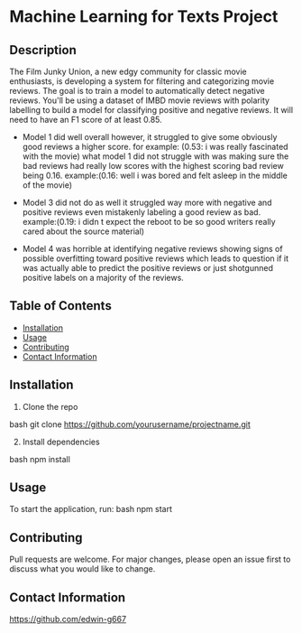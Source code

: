 # Machine Learning for Texts Project

## Description
The Film Junky Union, a new edgy community for classic movie enthusiasts, is developing a system for filtering and categorizing movie reviews. The goal is to train a model to automatically detect negative reviews. You'll be using a dataset of IMBD movie reviews with polarity labelling to build a model for classifying positive and negative reviews. It will need to have an F1 score of at least 0.85. 

- Model 1 did well overall however, it struggled to give some obviously good reviews a higher score. 
for example: (0.53: i was really fascinated with the movie)
what model 1 did not struggle with was making sure the bad reviews had really low scores with the highest scoring bad review being 0.16.
example:(0.16: well i was bored and felt asleep in the middle of the movie)

- Model 3 did not do as well it struggled way more with negative and positive reviews even mistakenly labeling a good review as bad.
example:(0.19:  i didn t expect the reboot to be so good writers really cared about the source material)

- Model 4 was horrible at identifying negative reviews showing signs of possible overfitting toward positive reviews which leads to question if it was actually able to predict the positive reviews or just shotgunned positive labels on a majority of the reviews.
## Table of Contents
- [Installation](#installation)
- [Usage](#usage)
- [Contributing](#contributing)
- [Contact Information](#contact_information)
## Installation
1. Clone the repo
   
bash
   git clone https://github.com/yourusername/projectname.git
   
2. Install dependencies
   
bash
   npm install
   
## Usage
To start the application, run:
bash
npm start

## Contributing
Pull requests are welcome. For major changes, please open an issue first to discuss what you would like to change.

## Contact Information
https://github.com/edwin-g667
